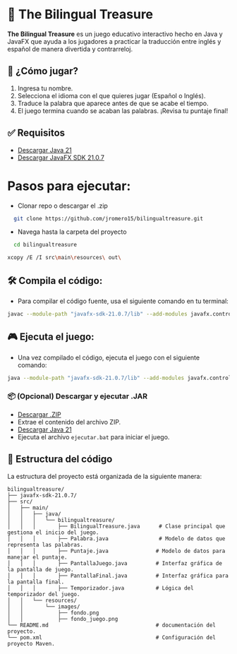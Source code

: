 # 🎯 The Bilingual Treasure

**The Bilingual Treasure** es un juego educativo interactivo hecho en Java y JavaFX que ayuda a los jugadores a practicar la traducción entre inglés y español de manera divertida y contrarreloj.

## 🚀 ¿Cómo jugar?

1. Ingresa tu nombre.
2. Selecciona el idioma con el que quieres jugar (Español o Inglés).
3. Traduce la palabra que aparece antes de que se acabe el tiempo.
4. El juego termina cuando se acaban las palabras. ¡Revisa tu puntaje final!

## ✅ Requisitos

- [Descargar Java 21](https://www-oracle-com.translate.goog/java/technologies/javase/jdk21-archive-downloads.html?_x_tr_sl=en&_x_tr_tl=es&_x_tr_hl=es&_x_tr_pto=tc)
- [Descargar JavaFX SDK 21.0.7](https://gluonhq.com/products/javafx/)
# Pasos para ejecutar:

- Clonar repo o descargar el .zip

```bash
  git clone https://github.com/jromero15/bilingualtreasure.git
  ```
- Navega hasta la carpeta del proyecto
```bash
  cd bilingualtreasure
  ```
```bash
xcopy /E /I src\main\resources\ out\
  ```
## 🛠️ Compila el código:


- Para compilar el código fuente, usa el siguiente comando en tu terminal:

```bash
javac --module-path "javafx-sdk-21.0.7/lib" --add-modules javafx.controls,javafx.fxml -d out src\main\java\bilingualtreasure\*.java
```

## 🎮 Ejecuta el juego:
- Una vez compilado el código, ejecuta el juego con el siguiente comando:

```bash
java --module-path "javafx-sdk-21.0.7/lib" --add-modules javafx.controls,javafx.fxml -cp out bilingualtreasure.BilingualTreasure
```

### 📦  (Opcional) Descargar y ejecutar .JAR

- [Descargar .ZIP](https://drive.google.com/file/d/1sFkG10gD8mgQ4_GLE_W32tQDees6J-wL/view?usp=sharing)
- Extrae el contenido del archivo ZIP.
- [Descargar Java 21](https://www-oracle-com.translate.goog/java/technologies/javase/jdk21-archive-downloads.html?_x_tr_sl=en&_x_tr_tl=es&_x_tr_hl=es&_x_tr_pto=tc)
- Ejecuta el archivo ```ejecutar.bat``` para iniciar el juego.


## 📁 Estructura del código

La estructura del proyecto está organizada de la siguiente manera:
 ```plaintext
bilingualtreasure/
├── javafx-sdk-21.0.7/
├── src/
│   ├── main/
│   │   ├── java/
│   │   │   └── bilingualtreasure/
│   │   │       ├── BilingualTreasure.java      # Clase principal que gestiona el inicio del juego.
│   │   │       ├── Palabra.java                # Modelo de datos que representa las palabras.
│   │   │       ├── Puntaje.java               # Modelo de datos para manejar el puntaje.
│   │   │       ├── PantallaJuego.java         # Interfaz gráfica de la pantalla de juego.
│   │   │       ├── PantallaFinal.java         # Interfaz gráfica para la pantalla final.
│   │   │       ├── Temporizador.java          # Lógica del temporizador del juego.
│   │   └── resources/
│   │       └── images/
│   │           ├── fondo.png                  
│   │           ├── fondo_juego.png
└── README.md                                  # documentación del proyecto.
└── pom.xml                                    # Configuración del proyecto Maven.
 ```

